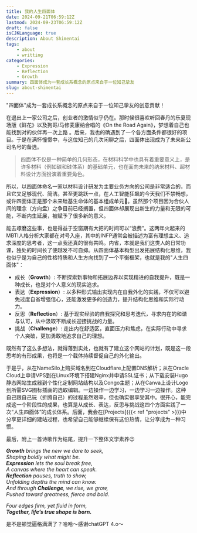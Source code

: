```yaml
---
title: 我的人生四面体
date: 2024-09-21T06:59:12Z
lastmod: 2024-09-23T06:59:12Z
draft: false
isCJKLanguage: true
description: About Shimentai
tags:
    - about
    - writting
categories:
    - Expression
    - Reflection
    - Growth
summary: 四面体成为一套成长系概念的原点来自于一位知己挚友
slug: about-shimentai
---
```


"四面体"成为一套成长系概念的原点来自于一位知己挚友的创意贡献！

在退出上一家公司之后，创业者的激情似乎仍在。那时候很喜欢听回春丹的乐夏现场版《鲜花》以及狗哥/马修麦康纳合唱的《On the Road Again》，梦想着自己也能找到对的伙伴再一次上路 。后来，我也的确遇到了一个各方面条件都很好的项目。于是在满怀憧憬中，与这位知己的几次闲聊之后，四面体出现成为了未来新公司名号的备选。

>四面体不仅是一种简单的几何形态，在材料科学中也具有着重要意义上，是许多材料（例如碳和硅体系）的基础单元，也在面向未来的纳米材料、超材料设计方面扮演着重要角色。

所以，以四面体命名一家以材料设计研发为主要业务方向的公司是非常适合的，而且它又足够现代、简洁。甚至更跳跃一点，在人工智能狂飙的今天我们不禁畅想，或许四面体正是那个未来硅基生命体的基本组成单元:robot:。虽然那个项目因为合伙人间的理念（方向盘）之争目前已经搁置，但四面体却展现出新生的力量和无限的可能，不断内生延展，被赋予了很多新的意义。

能去琢磨这些事，也是得益于空窗期有大把的时间可以“浪费”。这两年火起来的MBTI人格分析大家都在对号入座，其中的INFP通常会被描述为富有理想主义、追求深度的思考者，这一点我还真的很有共鸣。内省，本就是我们这类人的日常功课，独处的时间长了便越发不可自抑。从四面体基本构型出发拓展结构化思维，我也似乎是为自己的性格特质和人生方向找到了一个平衡框架，也就是我的"人生四面体"：

- 成长（**Growth**）: 不断探索新事物和拓展边界以实现精进的自我提升，既是一种成长，也是对个人意义的现实追求。
- 表达（**Expression**）: 以多种形式输出实现内在自我外化的实践，不仅可以避免过度自省增强信心，还能激发更多的创造力，提升结构化思维和实际行动力。
- 反思（**Reflection**）: 基于现实经验的自我探究和思考迭代，寻求内在的和谐与认可，从中汲取不断成长迎接挑战的力量。
- 挑战（**Challenge**）: 走出内在舒适区，直面压力和焦虑，在实际行动中寻求个人突破，更加勇敢地追求自己的理想。

既然有了这么多想法，就得落到实处，也就有了建立这个网站的计划，既是这一段思考的有形成果，也将是一个载体持续督促自己的外化输出。

于是乎，从在NameSilo上购买域名到在Cloudflare上配置DNS解析；从在Oracle Cloud上申请VPS到在Linux环境下搭建Nginx并申请SSL证书；从下载安装Hugo静态网站生成器到个性化定制网站结构以及Congo主题；从在Canva上设计Logo到所需SVG图标插画的选取编辑。一边操作一边学习，一边学习一边操作。这种自己跟自己玩（折腾自己）的过程虽然艰辛，但也确实很享受其中。很开心，能完成这一个阶段性的成果，也算是从成长、表达，反思与挑战这四个方面实践了一次“人生四面体”的成长体系。后面，我会在[Projects]({{< ref "projects" >}})中分享更详细的建站过程，也希望自己能够继续保有这份热情，让分享成为一种习惯。

最后，附上一首诗歌作为结尾，提升一下整体文学素养:wink:  
  
_**Growth** brings the new we dare to seek,_  
_Shaping boldly what might be._  
_**Expression** lets the soul break free,_  
_A canvas where the heart can speak._  
_**Reflection** pauses, truth to show,_  
_Unfolding depths the mind can know._  
_And through **Challenge**, we rise, we grow,_  
_Pushed toward greatness, fierce and bold._  

_Four edges firm, yet fluid in form,_  
_**Together, life’s true shape is born.**_  

是不是顿觉逼格满满了？哈哈～感谢chatGPT 4.o～  
